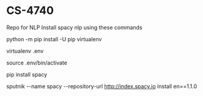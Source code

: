 # CS-4740
Repo for NLP 
Install spacy nlp using these commands

python -m pip install -U pip virtualenv

virtualenv .env

source .env/bin/activate

pip install spacy

sputnik --name spacy --repository-url http://index.spacy.io install en==1.1.0